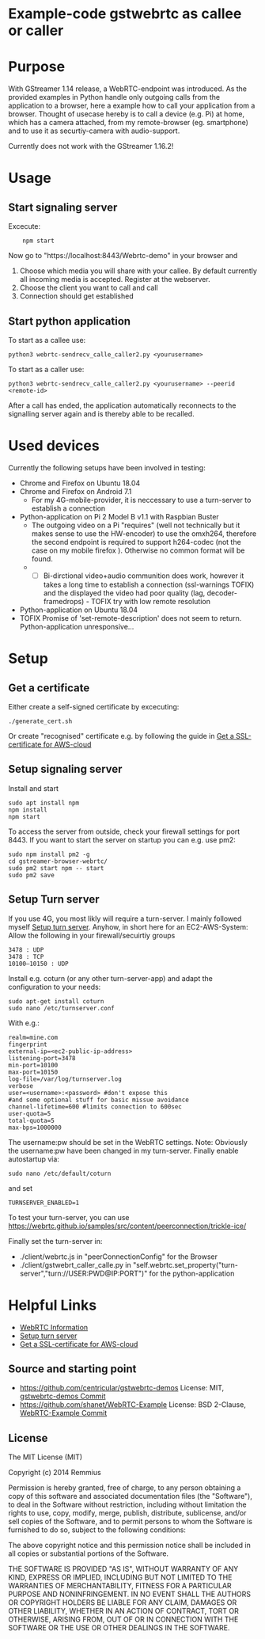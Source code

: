 Example-code gstwebrtc as callee or caller
==============

# Purpose
With GStreamer 1.14 release, a WebRTC-endpoint was introduced. As the provided examples in Python handle only outgoing calls from the application to a browser, here a example how to call your application from a browser.
Thought of usecase hereby is to call a device (e.g. Pi) at home, which has a camera attached, from my remote-browser (eg. smartphone) and to use it as securtiy-camera with audio-support. 

Currently does not work with the GStreamer 1.16.2!
# Usage

## Start signaling server
Excecute:
```
    npm start
```
Now go to "https://localhost:8443/Webrtc-demo" in your browser and
1. Choose which media you will share with your callee. By default currently all incoming media is accepted. Register at the webserver. 
2. Choose the client you want to call and call
3. Connection should get established

## Start python application
To start as a callee use:
```
python3 webrtc-sendrecv_calle_caller2.py <yourusername>
```
To start as a caller use:
```
python3 webrtc-sendrecv_calle_caller2.py <yourusername> --peerid <remote-id>
```
After a call has ended, the application automatically reconnects to the signalling server again and is thereby able to be recalled.

# Used devices
Currently the following setups have been involved in testing:
* Chrome and Firefox on Ubuntu 18.04
* Chrome and Firefox on Android 7.1
    * For my 4G-mobile-provider, it is neccessary to use a turn-server to establish a connection
* Python-application on Pi 2 Model B v1.1 with Raspbian Buster
    * The outgoing video on a Pi "requires" (well not technically but it makes sense to use the HW-encoder) to use the omxh264, therefore the second endpoint is required to support h264-codec (not the case on my mobile firefox ). Otherwise no common format will be found.
    * - [ ] Bi-dirctional video+audio communition does work, however it takes a long time to establish a connection (ssl-warnings TOFIX) and the displayed the video had poor quality (lag, decoder-framedrops) - TOFIX try with low remote resolution
* Python-application on Ubuntu 18.04
* TOFIX Promise of 'set-remote-description' does not seem to return. Python-application unresponsive...



# Setup

## Get a certificate
Either create a self-signed certificate by excecuting: 
```
./generate_cert.sh
```
Or create "recognised" certificate e.g. by following the guide in [Get a SSL-certificate for AWS-cloud](https://www.webcreta.com/how-to-letsencrypt-ssl-certificate-install-on-aws-ec2-ubuntu-instance/ "Named link title") 

## Setup signaling server
Install and start
```
sudo apt install npm
npm install
npm start
```
To access the server from outside, check your firewall settings for port 8443.
If you want to start the server on startup you can e.g. use pm2:
```
sudo npm install pm2 -g
cd gstreamer-browser-webrtc/
sudo pm2 start npm -- start
sudo pm2 save
```
## Setup Turn server
If you use 4G, you most likly will require a turn-server. I mainly followed myself [Setup turn server](https://medium.com/@omidborjian/setup-your-own-turn-stun-signal-relay-server-on-aws-ec2-78a8bfcb71c3 "Named link title").
Anyhow, in short here for an EC2-AWS-System:
Allow the following in your firewall/secuirtiy groups 
```
3478 : UDP
3478 : TCP
10100–10150 : UDP
```
Install e.g. coturn (or any other turn-server-app) and adapt the configuration to your needs:
```
sudo apt-get install coturn
sudo nano /etc/turnserver.conf
```
With e.g.:
```
realm=mine.com
fingerprint
external-ip=<ec2-public-ip-address>
listening-port=3478
min-port=10100
max-port=10150
log-file=/var/log/turnserver.log
verbose
user=<username>:<password> #don't expose this
#and some optional stuff for basic missue avoidance
channel-lifetime=600 #limits connection to 600sec
user-quota=5
total-quota=5
max-bps=1000000
```

The username:pw should be set in the WebRTC settings. Note: Obviously the username:pw have been changed in my turn-server.
Finally enable autostartup via:
```
sudo nano /etc/default/coturn
```
and set 
```
TURNSERVER_ENABLED=1
```
To test your turn-server, you can use https://webrtc.github.io/samples/src/content/peerconnection/trickle-ice/

Finally set the turn-server in:
* ./client/webrtc.js in "peerConnectionConfig" for the Browser
* ./client/gstwebrt_caller_calle.py in "self.webrtc.set_property("turn-server","turn://USER:PWD@IP:PORT")" for the python-application

# Helpful Links
* [WebRTC Information](https://temasys.io/webrtc-ice-sorcery/ "Named link title")
* [Setup turn server](https://medium.com/@omidborjian/setup-your-own-turn-stun-signal-relay-server-on-aws-ec2-78a8bfcb71c3 "Named link title") 
* [Get a SSL-certificate for AWS-cloud](https://www.webcreta.com/how-to-letsencrypt-ssl-certificate-install-on-aws-ec2-ubuntu-instance/ "Named link title") 

## Source and starting point  
* https://github.com/centricular/gstwebrtc-demos License: MIT, [gstwebrtc-demos Commit](https://github.com/centricular/gstwebrtc-demos/commit/0989b555414827aef1dc1cd811dee390bca740d3 "Named link title")
* https://github.com/shanet/WebRTC-Example License: BSD 2-Clause, [WebRTC-Example Commit](https://github.com/shanet/WebRTC-Example/commit/5f67119e4e3fe6911361a30aba7097143d3d3f6d "Named link title")

## License

The MIT License (MIT)

Copyright (c) 2014 Remmius

Permission is hereby granted, free of charge, to any person obtaining a copy
of this software and associated documentation files (the "Software"), to deal
in the Software without restriction, including without limitation the rights
to use, copy, modify, merge, publish, distribute, sublicense, and/or sell
copies of the Software, and to permit persons to whom the Software is
furnished to do so, subject to the following conditions:

The above copyright notice and this permission notice shall be included in
all copies or substantial portions of the Software.

THE SOFTWARE IS PROVIDED "AS IS", WITHOUT WARRANTY OF ANY KIND, EXPRESS OR
IMPLIED, INCLUDING BUT NOT LIMITED TO THE WARRANTIES OF MERCHANTABILITY,
FITNESS FOR A PARTICULAR PURPOSE AND NONINFRINGEMENT. IN NO EVENT SHALL THE
AUTHORS OR COPYRIGHT HOLDERS BE LIABLE FOR ANY CLAIM, DAMAGES OR OTHER
LIABILITY, WHETHER IN AN ACTION OF CONTRACT, TORT OR OTHERWISE, ARISING FROM,
OUT OF OR IN CONNECTION WITH THE SOFTWARE OR THE USE OR OTHER DEALINGS IN
THE SOFTWARE.
